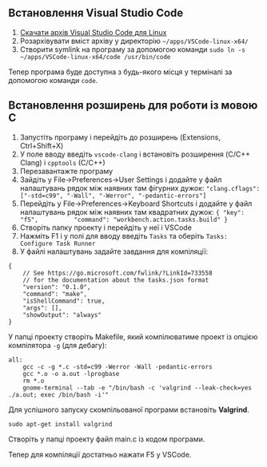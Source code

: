## Встановлення Visual Studio Code 

1. [Скачати архів Visual Studio Code для Linux](http://go.microsoft.com/fwlink/?LinkID=534108)
1. Розархівувати вміст архіву у директорію `~/apps/VSCode-linux-x64/`
1. Створити symlink на програму за допомогою команди `sudo ln -s ~/apps/VSCode-linux-x64/code /usr/bin/code`

Тепер програма буде доступна з будь-якого місця у терміналі за допомогою команди `code`.

## Встановлення розширень для роботи із мовою С

1. Запустіть програму і перейдіть до розширень (Extensions, Ctrl+Shift+X)
1. У поле вводу введіть `vscode-clang` і встановіть розширення (C/C++ Clang) і `cpptools` (C/C++)
1. Перезавантажте програму
1. Зайдіть у File->Preferences->User Settings і додайте у файл налаштувань рядок між наявних там фігурних дужок: `"clang.cflags": ["-std=c99", "-Wall", "-Werror", "-pedantic-errors"]`
1. Перейдіть у File->Preferences->Keyboard Shortcuts і додайте у файл налаштувань рядок між наявних там квадратних дужок: `{ "key": "f5",          "command": "workbench.action.tasks.build" }`
1. Створіть папку проекту і перейдіть у неї і VSCode
1. Нажміть F1 і у полі для вводу введіть `Tasks` та оберіть `Tasks: Configure Task Runner`
1. У файлі налаштувань задайте завдання для компіляції:

~~~
{
	// See https://go.microsoft.com/fwlink/?LinkId=733558
	// for the documentation about the tasks.json format
	"version": "0.1.0",
	"command": "make",
	"isShellCommand": true,
	"args": [],
	"showOutput": "always"
}
~~~

У папці проекту створіть Makefile, який компілюватиме проект із опцією компілятора `-g` (для дебагу):

~~~
all:
	gcc -c -g *.c -std=c99 -Werror -Wall -pedantic-errors
	gcc *.o -o a.out -lprogbase
	rm *.o
	gnome-terminal --tab -e "/bin/bash -c 'valgrind --leak-check=yes ./a.out; exec /bin/bash -i'"
~~~

Для успішного запуску скомпільованої програми встановіть __Valgrind__.

~~~
sudo apt-get install valgrind
~~~

Створіть у папці проекту файл main.c із кодом програми.

Тепер для компіляції достатньо нажати F5 у VSCode.
